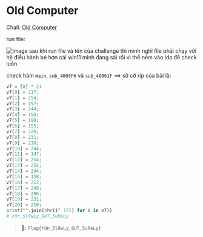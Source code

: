 # Old Computer
Chall: [Old Computer](https://ctf.viblo.asia/puzzles/old-computer-xolsw8q1cb0)

run file:

![image](https://github.com/1Nhihi/Wargame/assets/127366803/a8d05548-dd5b-42e4-b589-aef268548924)
sau khi run file và tên của challenge thì mình nghĩ file phải chạy với hệ điều hành bé hơn cái win11 mình đang sài rồi vì thế ném vào ida để check luôn 

check hàm `main`, `sub_4005F6` và `sub_40061F`
==> sờ cờ ríp của bài là:
```python
v7 = [0] * 21
v7[0] = 217;
v7[1] = 254;
v7[2] = 197;
v7[3] = 244;
v7[4] = 158;
v7[5] = 199;
v7[6] = 155;
v7[7] = 220;
v7[8] = 231;
v7[9] = 210;
v7[10] = 244;
v7[11] = 147;
v7[12] = 254;
v7[13] = 255;
v7[14] = 244;
v7[15] = 158;
v7[16] = 222;
v7[17] = 249;
v7[18] = 206;
v7[19] = 231;
v7[20] = 210; 
print("".join(chr(i^ 171) for i in v7))
# rUn_5l0wLy_8UT_5uReLy
```

> 🚩:   `Flag{rUn_5l0wLy_8UT_5uReLy}`